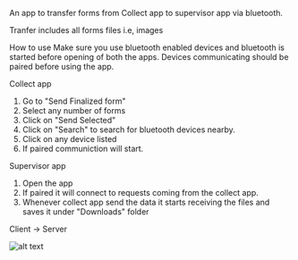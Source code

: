 An app to transfer forms from Collect app to supervisor app via bluetooth.

Tranfer includes all forms files i.e, images

How to use
Make sure you use bluetooth enabled devices and bluetooth is started before opening of both the apps.
Devices communicating should be paired before using the app.

Collect app
1. Go to  "Send Finalized form"
2. Select any number of forms
3. Click on "Send Selected"
4. Click on "Search" to search for bluetooth devices nearby.
5. Click on any device listed
6. If paired communiction will start.

Supervisor app
1. Open the app
2. If paired it will connect to requests coming from the collect app.
3. Whenever collect app send the data it starts receiving the files and saves it under "Downloads" folder

Client -> Server


![alt text](https://github.com/lakshyagupta21/BluetoothP2P/blob/master/screenshots/client-server.gif)
